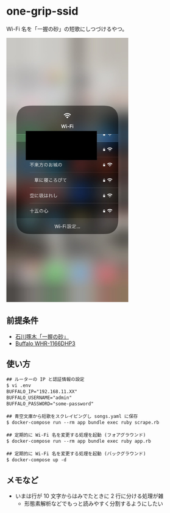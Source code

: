 # one-grip-ssid

Wi-Fi 名を「一握の砂」の短歌にしつづけるやつ。

<img src="screenshot.jpg" width="320px">

## 前提条件

* [石川啄木「一握の砂」](https://www.aozora.gr.jp/cards/000153/files/816_15786.html)
* [Buffalo WHR-1166DHP3](https://www.buffalo.jp/product/detail/whr-1166dhp3.html)

## 使い方

```
## ルーターの IP と認証情報の設定
$ vi .env
BUFFALO_IP="192.168.11.XX"
BUFFALO_USERNAME="admin"
BUFFALO_PASSWORD="some-password"

## 青空文庫から短歌をスクレイピングし songs.yaml に保存
$ docker-compose run --rm app bundle exec ruby scrape.rb

## 定期的に Wi-Fi 名を変更する処理を起動 (フォアグラウンド)
$ docker-compose run --rm app bundle exec ruby app.rb

## 定期的に Wi-Fi 名を変更する処理を起動 (バックグラウンド)
$ docker-compose up -d
```

## メモなど

* いまは行が 10 文字からはみでたときに 2 行に分ける処理が雑
    * 形態素解析などでもっと読みやすく分割するようにしたい
